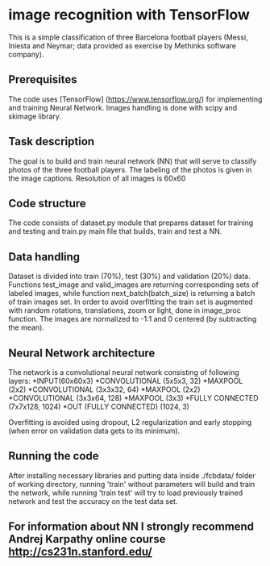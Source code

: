 # image recognition with TensorFlow

This is a simple classification of three Barcelona football players (Messi, Iniesta and Neymar;  data provided as exercise by Methinks software company).

## Prerequisites
The code uses [TensorFlow] (https://www.tensorflow.org/) for implementing and training Neural Network. Images handling is done with scipy and skimage library.

## Task description
The goal is to build and train neural network (NN) that will serve to classify photos of the three football players. The labeling of the photos is given in the image captions. Resolution of all images is 60x60

## Code structure

The code consists of dataset.py module that prepares dataset for training and testing and train.py main file that builds, train and test a NN.

## Data handling
Dataset is divided into train (70%), test (30%) and validation (20%)  data.
Functions test_image and valid_images are returning corresponding sets of labeled images, while function next_batch(batch_size) is returning a batch of train images set.
In order to avoid overfitting the train set is augmented with random rotations, translations, zoom or light, done in image_proc function.
The images are normalized to -1:1 and 0 centered (by subtracting the mean).

## Neural Network architecture
The network is a convolutional neural network consisting of following layers:
*INPUT(60x60x3)
*CONVOLUTIONAL (5x5x3, 32)
*MAXPOOL (2x2)
*CONVOLUTIONAL (3x3x32, 64)
*MAXPOOL (2x2)
*CONVOLUTIONAL (3x3x64, 128)
*MAXPOOL (3x3)
*FULLY CONNECTED (7x7x128, 1024)
*OUT (FULLY CONNECTED) (1024, 3)

Overfitting is avoided using dropout, L2 regularization and early stopping (when error on validation data gets to its minimum).

## Running the code

After installing necessary libraries and putting data inside ./fcbdata/ folder of working directory, running 'train' without parameters will build and train the network, while running 'train test' will try to load previously trained network and test the accuracy on the test data set.


## For information about NN I strongly recommend Andrej Karpathy online course http://cs231n.stanford.edu/
